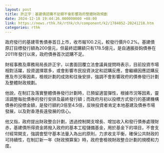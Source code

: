 ```yaml
---
layout: post
title: 許正宇：基建債認購不足額不會影響政府整體財政規劃
date: 2024-12-18 19:44:26.000000000 +08:00
link: https://news.rthk.hk/rthk/ch/component/k2/1784052-20241218.htm
categories: rthk
---
```


政府發行的基建零售債券首日上市，收市報100.2元，較發行價升0.2%。基建債原訂目標發行額為200億元，但最終認購額只有178.5億元，是自通脹掛鈎債券在2011年發行以來，政府債券首次認購不足。

財經事務及庫務局局長許正宇，以書面回覆立法會議員提問時表示，目前投資市場相對活躍，投資選擇眾多，或會影響市民投資決定和認購反應，會繼續因應認購反應及市況等因素，檢視計劃的成效和往後安排，強調不會影響政府的債券發行計劃及整體財政規劃。 

他說，在制訂及落實整體債券發行計劃時，已預留適當彈性，根據市況等因素，靈活調整每批債券的發行安排及最終發行額；而政府月初以投標方式發行的基建機構債券的投標金額，是發行額約3倍至4.5倍，反映投資者肯定本地基建及債券市場發展，以及對香港長遠發展的信心。

他又指，政府提出財政整合計劃，透過控制開支增長、增加收入和發行債券處理財赤，基建債所得資金將撥入政府的基本工程儲備基金，用於基金下的項目，不會支付經常開支，強調會堅守基本法量入為出的原則，力求收支平衡，確保公共財政的可持續性，在制訂新一年《財政預算案》時，政府會檢視財政整合計劃的規模和力度。
